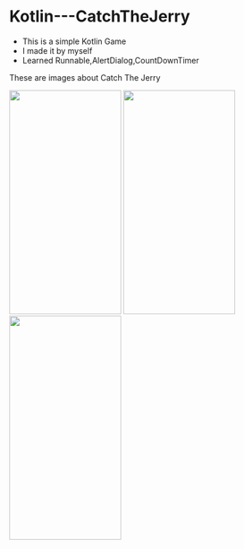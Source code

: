 # Kotlin---CatchTheJerry

- This is a simple Kotlin Game
- I made it by myself
- Learned Runnable,AlertDialog,CountDownTimer

These are images about Catch The Jerry
<p float= "left">
<img src="https://user-images.githubusercontent.com/88238748/162577397-f12563f2-7f1b-47f6-9d32-99264faf488c.png" width="200" height="400"><td>
<img src="https://user-images.githubusercontent.com/88238748/162577449-23a71051-cb9f-4d59-b080-07f8883c6821.png" width="200" height="400"><td>
<img src="https://user-images.githubusercontent.com/88238748/162577459-dde5b5d3-d80f-44c0-89d6-22335f32de67.png" width="200" height="400"><td>
</p>
